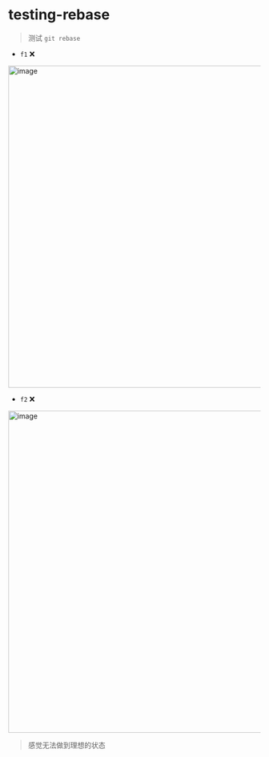 # testing-rebase

> 测试 `git rebase`

- `f1` ❌ 

<img width="644" alt="image" src="https://user-images.githubusercontent.com/10555820/161674307-7cb89f88-4f65-4ef5-8f0d-b3f8b5ca47cb.png">

- `f2` ❌

<img width="644" alt="image" src="https://user-images.githubusercontent.com/10555820/161675701-7532b2de-1816-4c6a-b009-91f8333ba6ee.png">

> 感觉无法做到理想的状态
